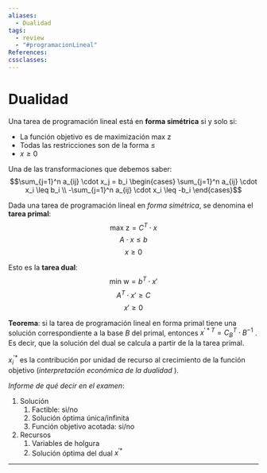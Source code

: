 ```yaml
---
aliases:
  - Dualidad
tags:
  - review
  - "#programacionLineal"
References: 
cssclasses:
---
```

# Dualidad

Una tarea de programación lineal  está en **forma simétrica** si y solo si:
- La función objetivo es de maximización $\text{max z}$
- Todas las restricciones son de la forma $\leq$ 
- $x \geq 0$

Una de las transformaciones que debemos saber:
$$\sum_{j=1}^n a_{ij} \cdot x_j = b_i \begin{cases} \sum_{j=1}^n a_{ij} \cdot x_i \leq b_i \\ -\sum_{j=1}^n a_{ij} \cdot x_i \leq -b_i \end{cases}$$

Dada una tarea de programación lineal en *forma simétrica*, se denomina el **tarea primal**:
$$\text{max z} = C^T \cdot x$$
$$A \cdot x \leq b$$
$$x \geq 0$$

Esto es la **tarea dual**:
$$\text{min w} = b^T \cdot x' $$
$$A^T \cdot x' \geq  C$$
$$x' \geq 0$$

**Teorema**: si la tarea de programación lineal en forma primal tiene una solución correspondiente a la base $B$ del primal, entonces $x^{'*T} = C_B^T \cdot B^{-1}$ . Es decir, que la solución del dual se calcula a partir de la la tarea primal.

$x_i^{'*}$ es la contribución por unidad de recurso al crecimiento de la función objetivo (*interpretación económica de la dualidad* ).

*Informe de qué decir en el examen*:
1. Solución
	1. Factible: si/no
	2. Solución óptima única/infinita
	4. Función objetivo acotada: si/no
2. Recursos
	1. Variables de holgura
	2. Solución óptima del dual $x^{'*}$ 




***